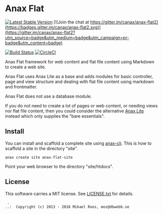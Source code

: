 Anax Flat
=========================

[![Latest Stable Version](https://poser.pugx.org/anax/anax-flat/v/stable)](https://packagist.org/packages/anax/anax-flat)
[![Join the chat at https://gitter.im/canax/anax-flat2](https://badges.gitter.im/canax/anax-flat2.svg)](https://gitter.im/canax/anax-flat2?utm_source=badge&utm_medium=badge&utm_campaign=pr-badge&utm_content=badge)

[![Build Status](https://travis-ci.org/canax/anax-flat.svg?branch=master)](https://travis-ci.org/canax/anax-flat)
[![CircleCI](https://circleci.com/gh/canax/anax-flat.svg?style=svg)](https://circleci.com/gh/canax/anax-flat)


Anax Flat framework for web content and flat file content using Markdown to create a web site.

Anax Flat uses Anax Lite as a base and adds modules for basic controller, page and view structure and dealing with flat file content using markdown and frontmatter.

Anax Flat does not use a database module.

If you do not need to create a lot of pages or web content, or needing views nor flat file content, then you could consider the alternative [Anax Lite](https://github.com/canax/anax-lite) instead which only supplies the "bare essentials".



Install
------------------

You can install and scaffold a complete site using [anax-cli](https://github.com/canax/anax-cli). This is how to scaffold a site in the directory "site".

```
anax create site anax-flat-site
```

Point your web browser to the directory "site/htdocs".



License
------------------

This software carries a MIT license. See [LICENSE.txt](LICENSE.txt) for details.



```
 .  
..:  Copyright (c) 2013 - 2018 Mikael Roos, mos@dbwebb.se
```
